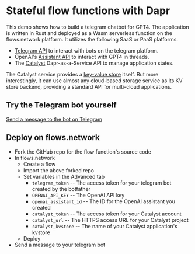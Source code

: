 # Stateful flow functions with Dapr

This demo shows how to build a telegram chatbot for GPT4. The application is written in Rust and deployed as a Wasm serverless function on the flows.network platform. It utilizes the following SaaS or PaaS platforms. 

* [Telegram API](https://core.telegram.org/bots/tutorial) to interact with bots on the telegram platform. 
* OpenAI's [Assistant API](https://platform.openai.com/docs/assistants/overview) to interact with GPT4 in threads. 
* The [Catalyst](https://catalyst.diagrid.io/) Dapr-as-a-Service API to manage application states.

The Catalyst service provides a [key-value store](https://docs.diagrid.io/catalyst/local-tutorials/key-value) itself. But more interestingly, it can use almost any cloud-based storage service as its KV store backend, providing a standard API for multi-cloud applications. 

## Try the Telegram bot yourself

[Send a message to the bot on Telegram](https://t.me/catalyst_openai_bot)

## Deploy on flows.network

* Fork the GitHub repo for the flow function's source code
* In flows.network
    * Create a flow
    * Import the above forked repo
    * Set variables in the Advanced tab
        * `telegram_token` -- The access token for your telegram bot created by the botfather 
        * `OPENAI_API_KEY` -- The OpenAI API key
        * `openai_assistant_id` -- The ID for the OpenAI assistant you created
        * `catalyst_token` -- The access token for your Catalyst account
        * `catalyst_url` -- The HTTPS access URL for your Catalyst project
        * `catalyst_kvstore` -- The name of your Catalyst application's kvstore
    * Deploy
* Send a message to your telegram bot

